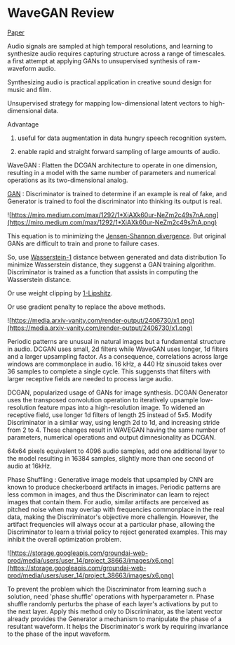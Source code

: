 # WaveGAN Review

[Paper](https://github.com/vctr7/paper_review/blob/master/wavegan/wavegan.pdf)

Audio signals are sampled at high temporal resolutions, and learning to synthesize audio requires capturing structure across a range of timescales.
a first attempt at applying GANs to unsupervised synthesis of raw-waveform audio. 

Synthesizing audio is practical application in creative sound design for music and film.

Unsupervised strategy for mapping low-dimensional latent vectors to high-dimensional data. 

Advantage 
  
  1. useful for data augmentation in data hungry speech recognition system. 
  
  2. enable rapid and straight forward sampling of large amounts of audio. 


WaveGAN : Flatten the DCGAN architecture to operate in one dimension, resulting in a model with the same number of parameters and numerical operations as its two-dimensional analog. 

[GAN](https://en.wikipedia.org/wiki/Generative_adversarial_network) : Discriminator is trained to determine if an example is real of fake, and Generator is trained to fool the discriminator into thinking its output is real.

![https://miro.medium.com/max/1292/1*XiAXk60ur-NeZm2c49s7nA.png](https://miro.medium.com/max/1292/1*XiAXk60ur-NeZm2c49s7nA.png)

This equation is to minimizing the [Jensen-Shannon divergence](https://en.wikipedia.org/wiki/Jensen%E2%80%93Shannon_divergence). But original GANs are difficult to train and prone to failure cases. 

So, use [Wasserstein-1](https://en.wikipedia.org/wiki/Wasserstein_metric) distance between generated and data distribution  To minimize Wasserstein distance, they suggenst a GAN training algorithm. Discriminator is trained as a function that assists in computing the Wasserstein distance. 

Or use weight clipping by [1-Lipshitz](https://en.wikipedia.org/wiki/Lipschitz_continuity). 

Or use gradient penalty to replace the above methods.

![https://media.arxiv-vanity.com/render-output/2406730/x1.png](https://media.arxiv-vanity.com/render-output/2406730/x1.png)

Periodic patterns are unusual in natural images but a fundamental structure in audio. 
DCGAN uses small, 2d filters while WaveGAN uses longer, 1d filters and a larger upsampling factor. 
As a consequence, correlations across large windows are commonplace in audio. 16 kHz, a 440 Hz sinusoid takes over 36 samples to complete a single cycle. This suggensts that filters with larger receptive fields are needed to process large audio. 

DCGAN, popularized usage of GANs for image synthesis. 
DCGAN Generator uses the transposed convolution operation to iteratively upsample low-resolution feature mpas into a high-resolution image. 
To widened an receptive field, use longer 1d filters of length 25 instead of 5x5. Modify Discriminator in a simliar way, using length 2d to 1d, and increasing stride from 2 to 4. 
These changes result in WAVEGAN having the same number of parameters, numerical operations and output dimnesionality as DCGAN.

64x64 pixels equivalent to 4096 audio samples, add one additional layer to the model resulting in 16384 samples, slightly more than one second of audio at 16kHz.

Phase Shuffling : Generative image models that upsampled by CNN are known to produce checkerboard artifacts in images. Periodic patterns are less common in images, and thus the Discriminator can learn to reject images that contain them. 
For audio, similar artifacts are perceived as pitched noise when may overlap with frequencies commonplace in the real data, making the Discriminator's objective more challengin.
However, the artifact frequencies will always occur at a particular phase, allowing the Discriminator to learn a trivial policy to reject generated examples. This may inhibit the overall optimization problem.

![https://storage.googleapis.com/groundai-web-prod/media/users/user_14/project_38663/images/x6.png](https://storage.googleapis.com/groundai-web-prod/media/users/user_14/project_38663/images/x6.png)

To prevent the problem which the Discriminator from learning such a solution, need 'phase shuffle' operations with hyperparameter n.
Phase shuffle randomly perturbs the phase of each layer's activations by put to the next layer. Apply this method only to Discriminator, as the latent vector already provides the Generator a mechanism to manipulate the phase of a resultant waveform.
It helps the Discriminator's work by requiring invariance to the phase of the input waveform.



